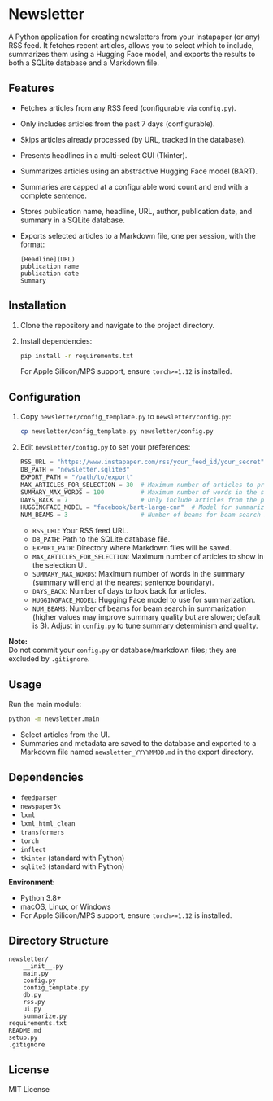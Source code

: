 # Newsletter

A Python application for creating newsletters from your Instapaper (or any) RSS feed. It fetches recent articles, allows you to select which to include, summarizes them using a Hugging Face model, and exports the results to both a SQLite database and a Markdown file.

## Features

- Fetches articles from any RSS feed (configurable via `config.py`).
- Only includes articles from the past 7 days (configurable).
- Skips articles already processed (by URL, tracked in the database).
- Presents headlines in a multi-select GUI (Tkinter).
- Summarizes articles using an abstractive Hugging Face model (BART).
- Summaries are capped at a configurable word count and end with a complete sentence.
- Stores publication name, headline, URL, author, publication date, and summary in a SQLite database.
- Exports selected articles to a Markdown file, one per session, with the format:

  ```
  [Headline](URL)
  publication name
  publication date
  Summary
  ```

## Installation

1. Clone the repository and navigate to the project directory.
2. Install dependencies:

   ```bash
   pip install -r requirements.txt
   ```

   For Apple Silicon/MPS support, ensure `torch>=1.12` is installed.

## Configuration

1. Copy `newsletter/config_template.py` to `newsletter/config.py`:

   ```bash
   cp newsletter/config_template.py newsletter/config.py
   ```

2. Edit `newsletter/config.py` to set your preferences:

   ```python
   RSS_URL = "https://www.instapaper.com/rss/your_feed_id/your_secret"
   DB_PATH = "newsletter.sqlite3"
   EXPORT_PATH = "/path/to/export"
   MAX_ARTICLES_FOR_SELECTION = 30  # Maximum number of articles to present for selection
   SUMMARY_MAX_WORDS = 100          # Maximum number of words in the summary
   DAYS_BACK = 7                    # Only include articles from the past N days
   HUGGINGFACE_MODEL = "facebook/bart-large-cnn"  # Model for summarization
   NUM_BEAMS = 3                    # Number of beams for beam search in summarization
   ```

   - `RSS_URL`: Your RSS feed URL.
   - `DB_PATH`: Path to the SQLite database file.
   - `EXPORT_PATH`: Directory where Markdown files will be saved.
   - `MAX_ARTICLES_FOR_SELECTION`: Maximum number of articles to show in the selection UI.
   - `SUMMARY_MAX_WORDS`: Maximum number of words in the summary (summary will end at the nearest sentence boundary).
   - `DAYS_BACK`: Number of days to look back for articles.
   - `HUGGINGFACE_MODEL`: Hugging Face model to use for summarization.
   - `NUM_BEAMS`: Number of beams for beam search in summarization (higher values may improve summary quality but are slower; default is 3). Adjust in `config.py` to tune summary determinism and quality.

**Note:**  
Do not commit your `config.py` or database/markdown files; they are excluded by `.gitignore`.

## Usage

Run the main module:

```bash
python -m newsletter.main
```

- Select articles from the UI.
- Summaries and metadata are saved to the database and exported to a Markdown file named `newsletter_YYYYMMDD.md` in the export directory.

## Dependencies

- `feedparser`
- `newspaper3k`
- `lxml`
- `lxml_html_clean`
- `transformers`
- `torch`
- `inflect`
- `tkinter` (standard with Python)
- `sqlite3` (standard with Python)

**Environment:**
- Python 3.8+
- macOS, Linux, or Windows
- For Apple Silicon/MPS support, ensure `torch>=1.12` is installed.

## Directory Structure

```
newsletter/
    __init__.py
    main.py
    config.py
    config_template.py
    db.py
    rss.py
    ui.py
    summarize.py
requirements.txt
README.md
setup.py
.gitignore
```

## License

MIT License
